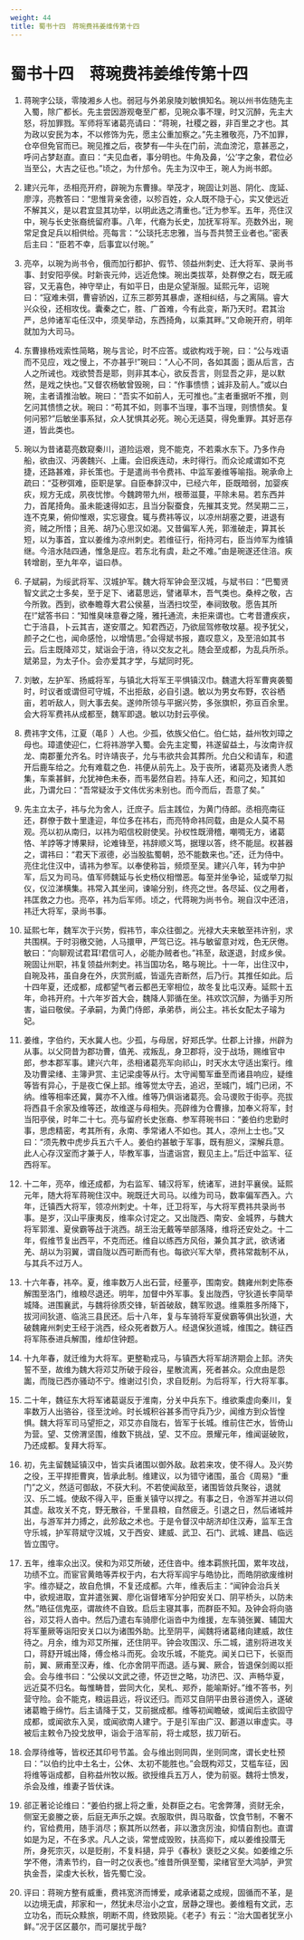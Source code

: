 ```yaml
---
weight: 44
title: 蜀书十四　蒋琬费祎姜维传第十四
---
```


# 蜀书十四　蒋琬费祎姜维传第十四

1. <span id="蜀书十四　蒋琬费祎姜维传第十四-1"></span>
蒋琬字公琰，零陵湘乡人也。弱冠与外弟泉陵刘敏惧知名。琬以州书佐随先主入蜀，除广都长。先主尝因游观奄至广都，见琬众事不理，时又沉醉，先主大怒，将加罪戮。军师将军诸葛亮请曰：“蒋琬，社稷之器，非百里之才也。其为政以安民为本，不以修饰为先，愿主公重加察之。”先主雅敬亮，乃不加罪，仓卒但免官而已。琬见推之后，夜梦有—牛头在门前，流血滂沱，意甚恶之，呼问占梦赵直。直曰：“夫见血者，事分明也。牛角及鼻，‘公’字之象，君位必当至公，大吉之征也。”顷之，为什邡令。先主为汉中王，琬人为尚书郎。

2. <span id="蜀书十四　蒋琬费祎姜维传第十四-2"></span>
建兴元年，丞相亮开府，辟琬为东曹掾。举茂才，琬固让刘邕、阴化、庞延、廖淳，亮教答曰：“思惟背亲舍德，以殄百姓，众人既不隐于心，实又使远近不解其义，是以君宜显其功举，以明此选之清重也。”迁为参军。五年，亮住汉中，琬与长史张裔统留府事。八年，代裔为长史，加抚军将军。亮数外出，琬常足食足兵以相供给。亮每言：“公琰托志忠雅，当与吾共赞王业者也。”密表后主曰：“臣若不幸，后事宜以付琬。”

3. <span id="蜀书十四　蒋琬费祎姜维传第十四-3"></span>
亮卒，以琬为尚书令，俄而加行都护、假节、领益州刺史、迁大将军、录尚书事、封安阳亭侯。时新丧元帅，远近危悚。琬出类拔萃，处群僚之右，既无戚容，又无喜色，神守举止，有如平日，由是众望渐服。延熙元年，诏琬曰：“寇难未弭，曹睿骄凶，辽东三郡劳其暴虐，遂相纠结，与之离隔。睿大兴众役，还相攻伐。囊秦之亡，胜、广首难，今有此变，斯乃天时。君其治严，总帅诸军屯任汉中，须吴举动，东西掎角，以乘其畔。”又命琬开府，明年就加为大司马。

4. <span id="蜀书十四　蒋琬费祎姜维传第十四-4"></span>
东曹掾杨戏索性简略，琬与言论，时不应答。或欲构戏于琬，曰：“公与戏语而不见应，戏之慢上，不亦甚乎!”琬曰：“人心不同，各如其面；面从后言，古人之所诫也。戏欲赞吾是耶，则非其本心，欲反吾言，则显吾之非，是以默然，是戏之快也。”又督农杨敏曾毁琬，曰：“作事愦愦；诚非及前人。”或以白琬，主者请推治敏。琬曰：“吾实不如前人，无可推也。”主者重据听不推，则乞问其愦愦之状。琬曰：“苟其不如，则事不当理，事不当理，则愦愦矣。复何问邪?”后敏坐事系狱，众人犹惧其必死。琬心无适莫，得免重罪。其好恶存道，皆此类也。

5. <span id="蜀书十四　蒋琬费祎姜维传第十四-5"></span>
琬以为昔诸葛亮数窥秦川，道险运艰，竞不能克，不若乘水东下。乃多作舟船，欲由汉、沔袭魏兴、上庸。会旧疾连动，未时得行。而众论咸谓如不克捷，还路甚难，非长策也。于是遣尚书令费祎、中监军姜维等喻指。琬承命上疏曰：“芟秽弭难，臣职是掌。自臣奉辞汉中，已经六年，臣既暗弱，加婴疾疢，规方无成，夙夜忧惨。今魏跨带九州，根蒂滋蔓，平除未易。若东西并力，首尾掎角。虽未能速得如志，且当分裂蚕食，先摧其支党。然吴期二三，连不克果，俯仰惟艰，实忘寝食。辄与费祎等议，以凉州胡塞之要，进退有资，贼之所惜；且羌、胡乃心思汉如渴。又昔偏军人羌，郭淮破走，算其长短，以为事首，宜以姜维为凉州刺史。若维征行，衔持河右，臣当帅军为维镇继。今涪水陆四通，惟急是应。若东北有虞，赴之不难。”由是琬遂还住涪。疾转增剧，至九年卒，谥曰恭。

6. <span id="蜀书十四　蒋琬费祎姜维传第十四-6"></span>
子斌嗣，为绥武将军、汉城护军。魏大将军钟会至汉城，与斌书曰：“巴蜀贤智文武之士多矣，至于足下、诸葛思远，譬诸草木，吾气类也。桑梓之敬，古今所敦。西到，欲奉瞻尊大君公侯墓，当洒扫坟茔，奉祠致敬。愿告其所在!”斌答书曰：“知惟臭味意眷之隆，雅托通流，未拒来谓也。亡考昔遭疾疢，亡于涪县，卜云其吉，遂安厝之。知君西迈，乃欲屈驾修敬坟墓。视予犹父，颜子之仁也，闻命感怆，以增情思。”会得斌书报，嘉叹意义，及至涪如其书云。后主既降邓艾，斌诣会于涪，待以交友之礼。随会至成都，为乱兵所杀。斌弟显，为太子仆。会亦爱其才学，与斌同时死。

7. <span id="蜀书十四　蒋琬费祎姜维传第十四-7"></span>
刘敏，左护军、扬威将军，与镇北大将军王平惧镇汉巾。魏遣大将军曹爽袭蜀时，时议者或谓但可守城，不出拒敌，必自引退。敏以为男女布野，农谷栖亩，若听敌人，则大事去矣。遂帅所领与平据兴势，多张旗帜，弥亘百余里。会大将军费祎从成都至，魏军即退。敏以功封云亭侯。

8. <span id="蜀书十四　蒋琬费祎姜维传第十四-8"></span>
费祎字文伟，江夏（黾阝）人也。少孤，依族父伯仁。伯仁姑，益州牧刘璋之母也。璋遣使迎仁，仁将祎游学入蜀。会先主定蜀，祎遂留益土，与汝南许叔龙、南郡董允齐名。时许靖丧子，允与韦欲共会其葬所。允白父和请车，和遣开后鹿车给之。允有难载之色．祎便从前先上。及于丧所，诸葛亮及诸贵人悉集，车乘甚鲜，允犹神色未泰，而韦晏然自若。持车人还，和问之，知其如此，乃谓允曰：“吾常疑汝于文伟优劣未别也。而今而后，吾意了矣。”

9. <span id="蜀书十四　蒋琬费祎姜维传第十四-9"></span>
先主立太子，祎与允为舍人，迁庶子。后主践位，为黄门侍郎。丞相亮南征还，群僚于数十里逢迎，年位多在祎右，而亮特命祎同载，由是众人莫不易观。亮以初从南归，以祎为昭信校尉使吴。孙权性既滑稽，嘲啁无方，诸葛恪、羊誖等才博果辩，论难锋至，祎辞顺义笃，据理以答，终不能屈。权甚器之，谓祎曰：“君天下淑德，必当股肱蜀朝，恐不能数来也。”还，迁为侍中。亮住北住汉中，请祎为参军。以奉使称旨，频烦至吴。建兴八年，转为中护军，后又为司马。值军师魏延与长史杨仪相憎恶。每至并坐争论，延或举刀拟仪，仪泣涕横集。祎常入其坐间，谏喻分别，终亮之世。各尽延、仪之用者，祎匡救之力也。亮卒，祎为后军师。顷之，代蒋琬为尚书令。琬自汉中还涪，祎迁大将军，录尚书事。

10. <span id="蜀书十四　蒋琬费祎姜维传第十四-10"></span>
延熙七年，魏军次于兴势，假祎节，率众往御之。光禄大夫来敏至祎许别，求共围棋。于时羽檄交驰，人马擐甲，严驾已讫。祎与敏留意对戏，色无厌倦。敏曰：“向聊观试君耳!君信可人，必能办贼者也。”祎至，敌遂退，封成乡侯。琬固让州职，祎复领益州刺史。祎当国功名，略与琬比。十一年，出住汉中，自琬及祎，虽自身在外，庆赏刑威，皆遥先咨断然，后乃行。其推任如此。后十四年夏，还成都，成都望气者云都邑无宰相位，故冬复比屯汉寿。延熙十五年，命祎开府。十六年岁首大会，魏降人郭循在坐。祎欢饮沉醉，为循手刃所害，谥曰敬侯。子承嗣，为黄门侍郎，承弟恭，尚公主。祎长女配太子璿为妃。

11. <span id="蜀书十四　蒋琬费祎姜维传第十四-11"></span>
姜维，字伯约，天水冀人也。少孤，与母居，好郑氏学。仕郡上计掾，州辟为从事。以父冏昔为郡功曹，值羌、戎叛乱，身卫郡将，没于战场，赐维官中郎，参本郡军事。建兴六年，丞相诸葛亮军向祁山，时天水太守适出案行。维及功曹梁绪、主簿尹赏、主记梁虔等从行。太守闻蜀军垂至而诸县响应，疑维等皆有异心，于是夜亡保上邽。维等觉太守去，追迟，至城门，城门已闭，不纳。维等相率还冀，冀亦不入维。维等乃俱诣诸葛亮。会马谡败于街亭。亮拔将西县千余家及维等还，故维遂与母相失。亮辟维为仓曹掾，加奉义将军，封当阳亭侯，时年二十七。亮与留府长史张裔、参军蒋琬书曰：“姜伯约忠勤时事，思虑精密，考其所有，永南、季常诸人不如也。其人，凉州上士也。”又曰：“须先教中虎步兵五六千人。姜伯约甚敏于军事，既有胆义，深解兵意。此人心存汉室而才兼于人，毕教军事，当遣诣宫，觐见主上。”后迁中监军、征西将军。

12. <span id="蜀书十四　蒋琬费祎姜维传第十四-12"></span>
十二年，亮卒，维还成都，为右监军、辅汉将军，统诸军，进封平襄侯。延熙元年，随大将军蒋琬住汉中。琬既迁大司马。以维为司马，数率偏军西入。六年，迁镇西大将军，领凉州刺史。十年，迁卫将军，与大将军费祎共录尚书事。是岁，汉山平康夷反，维率众讨定之。又出陇西、南安、金城界，与魏大将军郭淮、夏侯霸等战于洮西。胡王治无戴等举部落降，维将还安处之。十二年，假维节复出西平，不克而还。维自以练西方风俗，兼负其才武，欲诱诸羌、胡以为羽翼，谓自陇以西可断而有也。每欲兴军大举，费祎常裁制不从，与其兵不过万人。

13. <span id="蜀书十四　蒋琬费祎姜维传第十四-13"></span>
十六年春，祎卒。夏，维率数万人出石营，经董亭，围南安。魏雍州刺史陈泰解围至洛门，维粮尽退还。明年，加督中外军事。复出陇西，守狄道长李简举城降。进围襄武，与魏将徐质交锋，斩首破敌，魏军败退。维乘胜多所降下，拔河间狄道、临洮三县民还。后十八年，复与车骑将军夏侯霸等俱出狄道，大破魏雍州刺史王经于洮西，经众死者数万人。经退保狄道城，维围之。魏征西将军陈泰进兵解围，维却住钟题。

14. <span id="蜀书十四　蒋琬费祎姜维传第十四-14"></span>
十九年春，就迁维为大将军。更整勒戎马，与镇西大将军胡济期会上邽。济失誓不至，故维为魏大将邓艾所破于段谷，星散流离，死者甚众。众庶由是怨讟，而陇已西亦骚动不宁。维谢过引负，求自贬削。为后将军，行大将军事。

15. <span id="蜀书十四　蒋琬费祎姜维传第十四-15"></span>
二十年，魏征东大将军诸葛诞反于淮南，分关中兵东下。维欲乘虚向秦川，复率数万人出骆谷，径至沈岭。时长城积谷甚多而守兵乃少，闻维方到众皆惶惧。魏大将军司马望拒之，邓艾亦自陇右，皆军于长城。维前住芒水，皆倚山为营。望、艾傍渭坚围，维数下挑战，望、艾不应。景耀元年，维闻诞破败，乃还成都。复拜大将军。

16. <span id="蜀书十四　蒋琬费祎姜维传第十四-16"></span>
初，先主留魏延镇汉中，皆实兵诸围以御外敌。敌若来攻，使不得人。及兴势之役，王平捍拒曹爽，皆承此制。维建议，以为错守诸围，虽合《周易》“重门”之义，然适可御敌，不获大利。不若使闻敌至，诸围皆敛兵聚谷，退就汉、乐二城。使敌不得入平，臣重关镇守以捍之。有事之日，令游军并进以伺其虚。敌攻关不克，野无散谷，千里县粮，自然疲乏。引退之日，然后诸城并出，与游军并力搏之，此殄敌之术也。于是令督汉中胡济却住汉寿，监军王含守乐城，护军蒋斌守汉城，又于西安、建威、武卫、石门、武城、建昌、临远皆立围守。

17. <span id="蜀书十四　蒋琬费祎姜维传第十四-17"></span>
五年，维率众出汉。侯和为邓艾所破，还住沓中。维本羁旅托国，累年攻战，功绩不立。而宦官黄皓等弄权于内，右大将军阎宇与皓协比，而皓阴欲废维树宇。维亦疑之，故自危惧，不复还成都。六年，维表后主：“闻钟会治兵关中，欲规进取，宜并遣张翼、廖化诣督堵军分护阳安关口、阴平桥头，以防未然。”皓征信鬼巫，谓故终不自致。启后主寝其事，而群臣不知。及钟会将向骆谷，邓艾将人沓中。然后乃遣右车骑廖化诣沓中为维援，左车骑张翼、辅国大将军董厥等诣阳安关口以为诸围外助。比至阴平，闻魏将诸葛绪向建威，故住待之。月余，维为邓艾所摧，还住阴平。钟会攻围汉、乐二城，遣别将进攻关口，蒋舒开城出降，傅佥格斗而死。会攻乐城，不能克。闻关口已下，长驱而前，翼、厥甫至汉寿，维、化亦舍阴平而退。适与翼、厥合，皆退保剑阁以拒会。会与维书曰：“公侯以文武之德，怀迈世之略，功济巴、汉、声畅华夏，远近莫不归名。每惟畴昔，尝同大化，吴札、郑乔，能喻斯好。”维不答书，列营守险。会不能克，粮运县远，将议还归。而邓艾自阴平由景谷道傍入，遂破诸葛瞻于绵竹。后主请降于艾，艾前据成都。维等初闻瞻破，或闻后主欲固守成都，或闻欲东入吴，或闻欲南人建宁。于是引军由广汉、郪道以审虚实。寻被后主敕令乃投戈放甲，诣会于涪军前，将士咸怒，拔刀斫石。

18. <span id="蜀书十四　蒋琬费祎姜维传第十四-18"></span>
会厚待维等，皆权还其印号节盖。会与维出则同舆，坐则同席，谓长史杜预曰：“以伯约比中土名士，公休、太初不能胜也。”会既构邓艾，艾槛车征，因将维等诣成都，自称益州牧以叛。欲授维兵五万人，使为前驱。魏将士愤发，杀会及维，维妻子皆伏诛。

19. <span id="蜀书十四　蒋琬费祎姜维传第十四-19"></span>
郤正著论论维曰：“姜伯约据上将之重，处群臣之右。宅舍弊薄，资财无余，侧室无妾媵之亵，后庭无声乐之娱。衣服取供，舆马取备，饮食节制，不奢不约，官给费用，随手消尽；察其所以然者，非以激贪厉浊，抑情自割也。直谓如是为足，不在多求。凡人之谈，常誉成毁败，扶高抑下，咸以姜维投厝无所，身死宗灭，以是贬削，不复料擿，异乎《春秋》褒贬之义矣。如姜维之乐学不倦，清素节约，自一时之仪表也。”维昔所俱至蜀，梁绪官至大鸿胪，尹赏执金吾，梁虔大长秋，皆先蜀亡没。

20. <span id="蜀书十四　蒋琬费祎姜维传第十四-20"></span>
评曰：蒋琬方整有威重，费祎宽济而博爱，咸承诸葛之成规，固循而不革，是以边境无虞，邦家和一，然犹未尽治小之宜，居静之理也。姜维粗有文武，志立功名，而玩众黩旅，明断不周，终致陨毙。《老子》有云：“治大国者犹烹小鲜。”况于区区蕞尔，而可屡扰乎哉?
